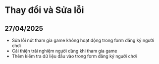 
# Thay đổi và Sửa lỗi

## 27/04/2025
- Sửa lỗi nút tham gia game không hoạt động trong form đăng ký người chơi
- Cải thiện trải nghiệm người dùng khi tham gia game
- Thêm kiểm tra dữ liệu đầu vào trong form đăng ký người chơi
